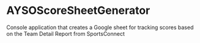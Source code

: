 # AYSOScoreSheetGenerator
Console application that creates a Google sheet for tracking scores based on the Team Detail Report from SportsConnect
